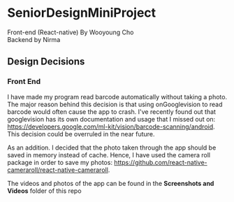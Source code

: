 # SeniorDesignMiniProject
Front-end (React-native) By Wooyoung Cho  
Backend by Nirma
## Design Decisions
### Front End
I have made my program read barcode automatically without taking a photo. The major reason behind this decision is that using onGooglevision to read barcode would often cause the app to crash. I've recently found out that googlevision has its own documentation and usage that I missed out on: https://developers.google.com/ml-kit/vision/barcode-scanning/android. This decision could be overruled in the near future.  

As an addition. I decided that the photo taken through the app should be saved in memory instead of cache. Hence, I have used the camera roll package in order to save my photos:
https://github.com/react-native-cameraroll/react-native-cameraroll.

The videos and photos of the app can be found in the **Screenshots and Videos** folder of this repo
